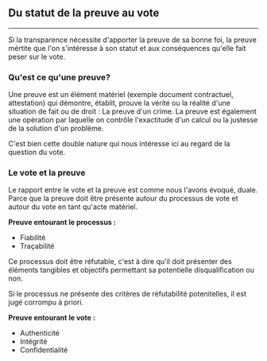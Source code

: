 ## Du statut de la preuve au vote
---
Si la transparence nécessite d'apporter la preuve de sa bonne foi, 
la preuve mértite que l'on s'intéresse à son statut et aux conséquences qu'elle fait peser sur le vote.

### Qu'est ce qu'une preuve?

Une preuve est un élément matériel (exemple document contractuel, attestation) qui démontre, établit, prouve la vérité ou la réalité d'une situation de fait ou de droit : La preuve d'un crime.
La preuve est également une opération par laquelle on contrôle l'exactitude d'un calcul ou la justesse de la solution d'un problème.

C'est bien cette double nature qui nous intéresse ici au regard de la question du vote.

### Le vote et la preuve

Le rapport entre le vote et la preuve est comme nous l'avons évoqué, duale. Parce que la preuve doit 
être présente autour du processus de vote et autour du vote en tant qu'acte matériel.

**Preuve entourant le processus :** 
* Fiabilité
* Traçabilité

Ce processus doit être réfutable, c'est à dire qu'il doit présenter 
des éléments tangibles et objectifs permettant sa potentielle disqualification ou non.

Si le processus ne présente des critères de réfutabilité potenitelles, il est jugé corrompu à priori.

**Preuve entourant le vote :** 
* Authenticité 
* Intégrité
* Confidentialité
